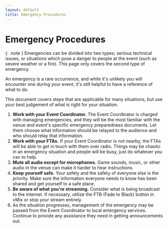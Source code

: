 ```yaml
---
layout: default
title: Emergency Procedures
---
```


# Emergency Procedures

{: .note }
Emergencies can be divided into two types; serious technical issues, or situations which pose a danger to people at the event (such as severe weather or a fire). This page only covers the second type of emergency.

An emergency is a rare occurrence, and while it's unlikely you will encounter one during your event, it's still helpful to have a reference of what to do.

This document covers steps that are applicable for many situations, but use your best judgement of what is right for your situation.

1. **Work with your Event Coordinator.** The Event Coordinator is charged with managing emergencies, and they will be the most familiar with the venue and event's specific emergency preparedness documents. Let them choose what information should be relayed to the audience and who should relay that information.
2. **Work with your FTAs.** If your Event Coordinator is not nearby, the FTAs will be able to get in touch with them over radio. Things may be chaotic in an emergency situation and people will be busy, just do whatever you can to help.
3. **Mute all audio except for microphones.** Game sounds, music, or other audio in the venue can make it harder to hear instructions.
4. **Keep yourself safe.** Your safety and the safety of everyone else is the priority. Make sure the information everyone needs to know has been shared and get yourself to a safe place.
5. **Be aware of what you're streaming.** Consider what is being broadcast to the internet. If necessary, utilize the FTB (Fade to Black) button in vMix or stop your stream entirely.
6. As the situation progresses, management of the emergency may be passed from the Event Coordinator to local emergency services. Continue to provide any assistance they need in getting announcements out.

